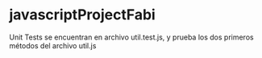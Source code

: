 # javascriptProjectFabi

Unit Tests se encuentran en archivo util.test.js, y prueba los dos primeros métodos del archivo util.js
